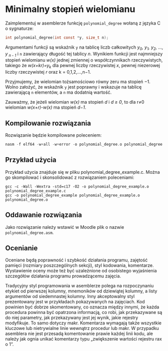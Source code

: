 # Minimalny stopień wielomianu

Zaimplementuj w asemblerze funkcję `polynomial_degree` wołaną z języka C o sygnaturze:

```c
int polynomial_degree(int const *y, size_t n);
```

Argumentami funkcji są wskaźnik `y` na tablicę liczb całkowitych *y<sub>0</sub>, y<sub>1</sub>, y<sub>2</sub>, …, y<sub> n - 1</sub>* i `n` zawierający długość tej tablicy *n*. Wynikiem funkcji jest najmniejszy stopień wielomianu *w(x)* jednej zmiennej o współczynnikach rzeczywistych, takiego że *w(x+kr)=y<sub>k</sub>* dla pewnej liczby rzeczywistej *x*, pewnej niezerowej liczby rzeczywistej *r* oraz k = 0,1,2,…,n−1.

Przyjmujemy, że wielomian tożsamościowo równy zeru ma stopień −1. 
Wolno założyć, że wskaźnik `y` jest poprawny i wskazuje na tablicę zawierającą `n` elementów, a `n` ma dodatnią wartość.


Zauważmy, że jeżeli wielomian *w(x)*
ma stopień *d* i *d ≥ 0*, to dla r≠0 wielomian  *w(x+r)-w(x)*  ma stopień *d−1*.


## Kompilowanie rozwiązania

Rozwiązanie będzie kompilowane poleceniem:

```asm
nasm -f elf64 -w+all -w+error -o polynomial_degree.o polynomial_degree.asm
```

## Przykład użycia

Przykład użycia znajduje się w pliku polynomial_degree_example.c. Można go skompilować i skonsolidować z rozwiązaniem poleceniami:

```console
gcc -c -Wall -Wextra -std=c17 -O2 -o polynomial_degree_example.o polynomial_degree_example.c
gcc -o polynomial_degree_example polynomial_degree_example.o polynomial_degree.o
```

## Oddawanie rozwiązania

Jako rozwiązanie należy wstawić w Moodle plik o nazwie `polynomial_degree.asm`.

## Ocenianie

Oceniane będą poprawność i szybkość działania programu, zajętość pamięci (rozmiary poszczególnych sekcji), styl kodowania, komentarze. Wystawienie oceny może też być uzależnione od osobistego wyjaśnienia szczegółów działania programu prowadzącemu zajęcia.

Tradycyjny styl programowania w asemblerze polega na rozpoczynaniu etykiet od pierwszej kolumny, mnemoników od dziewiątej kolumny, a listy argumentów od siedemnastej kolumny. Inny akceptowalny styl prezentowany jest w przykładach pokazywanych na zajęciach. Kod powinien być dobrze skomentowany, co oznacza między innymi, że każda procedura powinna być opatrzona informacją, co robi, jak przekazywane są do niej parametry, jak przekazywany jest jej wynik, jakie rejestry modyfikuje. To samo dotyczy makr. Komentarza wymagają także wszystkie kluczowe lub nietrywialne linie wewnątrz procedur lub makr. W przypadku asemblera nie jest przesadą komentowanie prawie każdej linii kodu, ale należy jak ognia unikać komentarzy typu „zwiększenie wartości rejestru rax o 1”.

